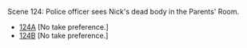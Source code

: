 Scene 124: Police officer sees Nick's dead body in the Parents' Room. 

* [124A](124A.md) [No take preference.]
* [124B](124B.md) [No take preference.]
